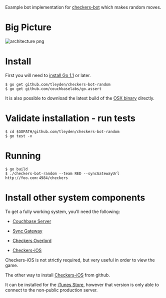 Example bot implementation for [checkers-bot](https://github.com/tleyden/checkers-bot) which makes random moves.

# Big Picture

![architecture png](http://cl.ly/image/3S0G0h2U0R2b/Screen%20Shot%202013-10-08%20at%2010.43.00%20PM.png)

# Install 

First you will need to [install Go 1.1](http://golang.org/doc/install) or later.

```
$ go get github.com/tleyden/checkers-bot-random
$ go get github.com/couchbaselabs/go.assert
```

It is also possible to download the latest build of the [OSX binary](http://cbfs-ext.hq.couchbase.com/projects/checkers-bot/checkers-bot-random.mac.gz) directly.

# Validate installation - run tests

```
$ cd $GOPATH/github.com/tleyden/checkers-bot-random
$ go test -v
```

# Running

```
$ go build
$ ./checkers-bot-random --team RED --syncGatewayUrl http://foo.com:4984/checkers
```

# Install other system components

To get a fully working system, you'll need the following:

* [Couchbase Server](http://www.couchbase.com/download)

* [Sync Gateway](https://github.com/couchbase/sync_gateway)

* [Checkers Overlord](https://github.com/apage43/checkers-overlord)

* [Checkers-iOS](https://github.com/couchbaselabs/Checkers-iOS)

Checkers-iOS is not strictly required, but very useful in order to view the game.

The other way to install [Checkers-iOS](https://github.com/couchbaselabs/Checkers-iOS) from github.

It can be installed for the [iTunes Store](https://itunes.apple.com/us/app/id698034787), however that version is only able to connect to the non-public production server.


